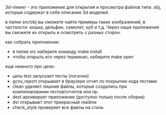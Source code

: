 3d-viewer - это приложение для открытия и просмотра файлов типа .obj, которые содержат в себе описание 3d моделей. 

в папке src/obj вы сможете найти примеры таких изображений, в частности: кошка, дельфин, самолет, куб и т.д. Через наше приложение вы сможете их открыть и осмотреть с разных сторон.

как собрать приложение:
- в папке src наберите команду make install
- чтобы открыть его через терминал, наберите make open

еще немного про цели:
- цель test запускает тесты (логично)
- gcov_report открывает в браузере отчет по покрытию кода тестами
- clean удаляет лишние файлы, которые создались при компилировании тестов/отчетов или пр.
- dest архивирует приложение (доступно только после сборки)
- dvi открывает этот прекрасный readme
- check_style проверяет все файлы на стиль
